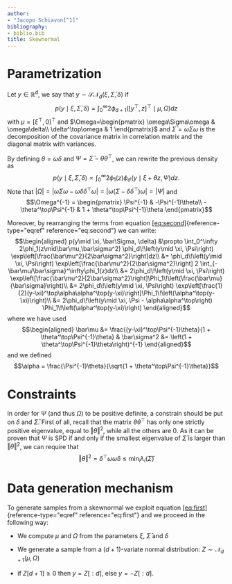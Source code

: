 ```yaml
---
author:
- "Jacopo Schiavon[^1]"
bibliography:
- biblio.bib
title: Skewnormal
---
```


# Parametrization

Let $y\in\mathbb{R}^d$, we say that
$y\sim\mathcal{SN}_{d}\left(\xi, \bar\Sigma, \delta\right)$ if
$$\label{eq:first}
        p(y\mid \xi, \bar\Sigma, \delta) = \int_0^\infty 2\phi_{d+1}\left(\left[y^\top, z\right]^\top\mid \mu, \Omega\right)dz$$
with $\mu=\left[\xi^\top, 0\right]^\top$ and $\Omega=\begin{pmatrix}
        \omega\Sigma\omega  &   \omega\delta\\
        \delta^\top\omega   &   1
    \end{pmatrix}$ and $\bar\Sigma = \omega\Sigma\omega$ is the
decomposition of the covariance matrix in correlation matrix and the
diagonal matrix with variances.

By defining $\theta= \omega\delta$ and
$\Psi = \bar\Sigma - \theta\theta^\top$, we can rewrite the previous
density as $$\label{eq:second}
        p(y\mid \xi, \bar\Sigma, \delta) \propto \int_0^\infty 2\phi_1(z)\phi_d\!\left(y\mid \xi+\theta z, \Psi\right)dz.$$
Note that
$\left\vert\Omega\right\vert = \left\vert\omega\Sigma\omega - \omega\delta\delta^\top\omega\right\vert = \left\vert\omega\left(\Sigma-\delta\delta^\top\right)\omega\right\vert = \left\vert\Psi\right\vert$
and $$\Omega^{-1} = \begin{pmatrix}
            \Psi^{-1}   &   -\Psi^{-1}\theta\\
            - \theta^\top\Psi^{-1}  &   1 + \theta^\top\Psi^{-1}\theta
        \end{pmatrix}$$

Moreover, by rearranging the terms from
equation [\[eq:second\]](#eq:second){reference-type="eqref"
reference="eq:second"} we can write: $$\begin{aligned}
        p(y\mid \xi, \bar\Sigma, \delta) &\propto \int_0^\infty 2\phi_1(z\mid\bar\mu,\bar\sigma^2) \phi_d\!\left(y\mid \xi, \Psi\right) \exp\left[\frac{\bar\mu^2}{2\bar\sigma^2}\right]dz\\
        &= \phi_d\!\left(y\mid \xi, \Psi\right) \exp\left[\frac{\bar\mu^2}{2\bar\sigma^2}\right] 2 \int_{-\bar\mu/\bar\sigma}^\infty\phi_1(z)dz\\
        &= 2\phi_d\!\left(y\mid \xi, \Psi\right) \exp\left[\frac{\bar\mu^2}{2\bar\sigma^2}\right]\Phi_1\!\left(\frac{\bar\mu}{\bar\sigma}\right)\\
        &= 2\phi_d\!\left(y\mid \xi, \Psi\right) \exp\left[\frac{1}{2}(y-\xi)^\top\alpha\alpha^\top(y-\xi)\right]\Phi_1\!\left(\alpha^\top(y-\xi)\right)\\
        &= 2\phi_d\!\left(y\mid \xi, \Psi - \alpha\alpha^\top\right) \Phi_1\!\left(\alpha^\top(y-\xi)\right)
    \end{aligned}$$ where we have used $$\begin{aligned}
        \bar\mu &= \frac{(y-\xi)^\top\Psi^{-1}\theta}{1 + \theta^\top\Psi^{-1}\theta}        &       \bar\sigma^2 &= \left(1 + \theta^\top\Psi^{-1}\theta\right)^{-1}
    \end{aligned}$$ and we defined
$$\alpha = \frac{\Psi^{-1}\theta}{\sqrt{1 + \theta^\top\Psi^{-1}\theta}}$$

# Constraints

In order for $\Psi$ (and thus $\Omega$) to be positive definite, a
constrain should be put on $\delta$ and $\bar\Sigma$. First of all,
recall that the matrix $\theta\theta^\top$ has only one strictly
positive eigenvalue, equal to $\left\Vert\theta\right\Vert_{}^2$, while
all the others are 0. As it can be proven that $\Psi$ is SPD if and only
if the smallest eigenvalue of $\bar\Sigma$ is larger than
$\left\Vert\theta\right\Vert_{}^2$, we can require that
$$\left\Vert\theta\right\Vert_{}^2 = \delta^\top\omega\omega\delta \leq \min_i\lambda_i(\bar\Sigma)$$

# Data generation mechanism

To generate samples from a skewnormal we exploit
equation [\[eq:first\]](#eq:first){reference-type="eqref"
reference="eq:first"} and we proceed in the following way:

-   We compute $\mu$ and $\Omega$ from the parameters $\xi$,
    $\bar\Sigma$ and $\delta$

-   We generate a sample from a $(d+1)$-variate normal distribution:
    $Z \sim \mathcal{N}_{d+1}(\mu,\Omega)$

-   if $Z[d+1] \geq 0$ then $y = Z[:d]$, else $y = - Z[:d]$.

[^1]: Department of Statistical Sciences, University of Padova. Contact:
    <jschiavon@stat.unipd.it>
